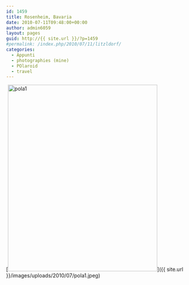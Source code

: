 ```yaml
---
id: 1459
title: Rosenheim, Bavaria
date: 2010-07-11T09:48:00+00:00
author: admin6059
layout: pages
guid: http://{{ site.url }}/?p=1459
#permalink: /index.php/2010/07/11/litzldorf/
categories:
  - Appunti
  - photographies (mine)
  - POlaroid
  - travel
---
```

[<img class="aligncenter size-full wp-image-1458" title="pola1" src="{{ site.url }}/images/uploads/2010/07/pola1.jpeg" alt="pola1" width="408" height="510" srcset="{{ site.url }}/images/uploads/2010/07/pola1.jpeg 408w, {{ site.url }}/images/uploads/2010/07/pola1-240x300.jpeg 240w" sizes="(max-width: 408px) 100vw, 408px" />]({{ site.url }}/images/uploads/2010/07/pola1.jpeg)